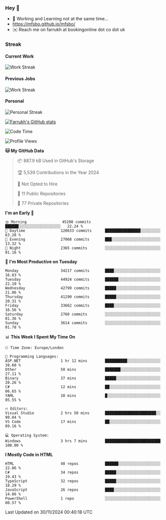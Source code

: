 ### Hey 👋

- 🏃 Working and Learning not at the same time...
- https://mfsbo.github.io/mfsbo/
- ✉️ Reach me on farrukh at bookingonline dot co dot uk

### Streak
#### Current Work
![Work Streak](https://streak-stats.demolab.com/?user=mfsbo)
#### Previous Jobs
![Work Streak](https://streak-stats.demolab.com/?user=farrukhcw)
#### Personal
![Personal Streak](https://streak-stats.demolab.com/?user=farrukhsubhani)

[![Farrukh's GitHub stats](https://github-readme-stats.vercel.app/api?username=mfsbo&hide=stars&count_private=true)](https://github.com/mfsbo/)

<!--START_SECTION:waka-->
![Code Time](http://img.shields.io/badge/Code%20Time-888%20hrs%203%20mins-blue)

![Profile Views](http://img.shields.io/badge/Profile%20Views-3-blue)

**🐱 My GitHub Data** 

> 📦 887.9 kB Used in GitHub's Storage 
 > 
> 🏆 5,539 Contributions in the Year 2024
 > 
> 🚫 Not Opted to Hire
 > 
> 📜 11 Public Repositories 
 > 
> 🔑 77 Private Repositories 
 > 
**I'm an Early 🐤** 

```text
🌞 Morning                45200 commits       ██████░░░░░░░░░░░░░░░░░░░   22.24 % 
🌆 Daytime                128633 commits      ████████████████░░░░░░░░░   63.28 % 
🌃 Evening                27068 commits       ███░░░░░░░░░░░░░░░░░░░░░░   13.32 % 
🌙 Night                  2365 commits        ░░░░░░░░░░░░░░░░░░░░░░░░░   01.16 % 
```
📅 **I'm Most Productive on Tuesday** 

```text
Monday                   34217 commits       ████░░░░░░░░░░░░░░░░░░░░░   16.83 % 
Tuesday                  44924 commits       ██████░░░░░░░░░░░░░░░░░░░   22.10 % 
Wednesday                42799 commits       █████░░░░░░░░░░░░░░░░░░░░   21.06 % 
Thursday                 41290 commits       █████░░░░░░░░░░░░░░░░░░░░   20.31 % 
Friday                   33662 commits       ████░░░░░░░░░░░░░░░░░░░░░   16.56 % 
Saturday                 2760 commits        ░░░░░░░░░░░░░░░░░░░░░░░░░   01.36 % 
Sunday                   3614 commits        ░░░░░░░░░░░░░░░░░░░░░░░░░   01.78 % 
```


📊 **This Week I Spent My Time On** 

```text
🕑︎ Time Zone: Europe/London

💬 Programming Languages: 
ASP.NET                  1 hr 12 mins        ██████████░░░░░░░░░░░░░░░   38.60 % 
Other                    50 mins             ███████░░░░░░░░░░░░░░░░░░   27.11 % 
Binary                   37 mins             █████░░░░░░░░░░░░░░░░░░░░   20.26 % 
C#                       12 mins             ██░░░░░░░░░░░░░░░░░░░░░░░   06.65 % 
YAML                     10 mins             █░░░░░░░░░░░░░░░░░░░░░░░░   05.55 % 

🔥 Editors: 
Visual Studio            2 hrs 50 mins       ███████████████████████░░   90.84 % 
VS Code                  17 mins             ██░░░░░░░░░░░░░░░░░░░░░░░   09.16 % 

💻 Operating System: 
Windows                  3 hrs 7 mins        █████████████████████████   100.00 % 
```

**I Mostly Code in HTML** 

```text
HTML                     40 repos            ██████░░░░░░░░░░░░░░░░░░░   22.86 % 
C#                       34 repos            █████░░░░░░░░░░░░░░░░░░░░   19.43 % 
TypeScript               32 repos            █████░░░░░░░░░░░░░░░░░░░░   18.29 % 
JavaScript               26 repos            ████░░░░░░░░░░░░░░░░░░░░░   14.86 % 
PowerShell               1 repo              ░░░░░░░░░░░░░░░░░░░░░░░░░   00.57 % 
```




 Last Updated on 30/11/2024 00:40:18 UTC
<!--END_SECTION:waka-->
<!--
**mfsbo/mfsbo** is a ✨ _special_ ✨ repository because its `README.md` (this file) appears on your GitHub profile.

Here are some ideas to get you started:

- 🔭 I’m currently working on ...
- 🌱 I’m currently learning ...
- 👯 I’m looking to collaborate on ...
- 🤔 I’m looking for help with ...
- 💬 Ask me about ...
- 📫 How to reach me: ...
- 😄 Pronouns: ...
- ⚡ Fun fact: ...
-->
